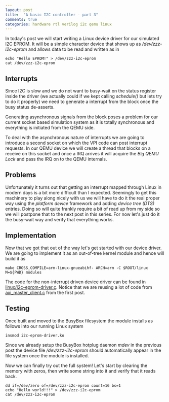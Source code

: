 ```yaml
---
layout: post
title:  "A basic I2C controller - part 3"
comments: true
categories: hardware rtl verilog i2c qemu linux
---
```


In today's post we will start writing a Linux device driver for our simulated
I2C EPROM. It will be a simple character device that shows up as */dev/zzz-i2c-eprom*
and allows data to be read and written as in

```
echo "Hello EPROM!" > /dev/zzz-i2c-eprom
cat /dev/zzz-i2c-eprom
```
## Interrupts
Since I2C is slow and we do not want to busy-wait on the status register inside
the driver (we actually could if we kept calling *schedule()* but lets try to
do it properly) we need to generate a interrupt from the block once the busy
status de-asserts.

Generating asynchronous signals from the block poses a problem for our current
socket based simulation system as it is totally synchronous and everything is
initiated from the QEMU side.

To deal with the asynchronous nature of interrupts we are going to introduce a
second socket on which the VPI code can post interrupt requests. In our QEMU
device we will create a thread that blocks on a receive on this socket and once
a IRQ arrives it will acquire the *Big QEMU Lock* and pass the IRQ on to the
QEMU internals.

## Problems
Unfortunately it turns out that getting an interrupt mapped through Linux in
modern days is a bit more difficult than I expected. Seemingly to get this
machinery to play along nicely with us we will have to do it the real proper
way using the *platform device* framework and adding *device tree (DTS)*
entries. Doing so will quite frankly require a bit of read up from my side so
we will postpone that to the next post in this series. For now let's just do it
the busy-wait way and verify that everything works.

## Implementation
Now that we got that out of the way let's get started with our device driver.
We are going to implement it as an out-of-tree kernel module and hence will
build it as
```
make CROSS_COMPILE=arm-linux-gnueabihf- ARCH=arm -C $ROOT/linux M=${PWD} modules
```


The code for the non-interrupt driven device driver can be found in
[linux/i2c-eprom-driver.c](https://github.com/markus-zzz/i2c-controller/blob/master/linux/i2c-eprom-driver.c).
Notice that we are reusing a lot of code from
[axi_master_client.c](https://github.com/markus-zzz/i2c-controller/blob/master/axi_master_client.c)
from the first post.

## Testing
Once built and moved to the BusyBox filesystem the module installs as follows
into our running Linux system
```
insmod i2c-eprom-driver.ko
```
Since we already setup the BusyBox hotplug daemon *mdev* in the previous post
the device file */dev/zzz-i2c-eprom* should automatically appear in the file
system once the module is installed.

Now we can finally try out the full system! Let's start by clearing the memory
with zeros, then write some string into it and verify that it reads back.
```
dd if=/dev/zero of=/dev/zzz-i2c-eprom count=16 bs=1
echo "Hello world!!!" > /dev/zzz-i2c-eprom
cat /dev/zzz-i2c-eprom
```
